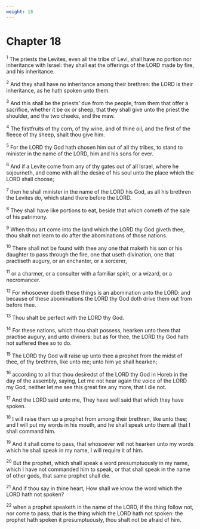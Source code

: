 ```yaml
---
weight: 18
---
```


# Chapter 18

<sup>1</sup> The priests the Levites, even all the tribe of Levi, shall have no portion nor inheritance with Israel: they shall eat the offerings of the LORD made by fire, and his inheritance. 

<sup>2</sup> And they shall have no inheritance among their brethren: the LORD is their inheritance, as he hath spoken unto them. 

<sup>3</sup> And this shall be the priests’ due from the people, from them that offer a sacrifice, whether it be ox or sheep, that they shall give unto the priest the shoulder, and the two cheeks, and the maw. 

<sup>4</sup> The firstfruits of thy corn, of thy wine, and of thine oil, and the first of the fleece of thy sheep, shalt thou give him. 

<sup>5</sup> For the LORD thy God hath chosen him out of all thy tribes, to stand to minister in the name of the LORD, him and his sons for ever. 

<sup>6</sup> And if a Levite come from any of thy gates out of all Israel, where he sojourneth, and come with all the desire of his soul unto the place which the LORD shall choose; 

<sup>7</sup> then he shall minister in the name of the LORD his God, as all his brethren the Levites do, which stand there before the LORD. 

<sup>8</sup> They shall have like portions to eat, beside that which cometh of the sale of his patrimony. 

<sup>9</sup> When thou art come into the land which the LORD thy God giveth thee, thou shalt not learn to do after the abominations of those nations. 

<sup>10</sup> There shall not be found with thee any one that maketh his son or his daughter to pass through the fire, one that useth divination, one that practiseth augury, or an enchanter, or a sorcerer, 

<sup>11</sup> or a charmer, or a consulter with a familiar spirit, or a wizard, or a necromancer. 

<sup>12</sup> For whosoever doeth these things is an abomination unto the LORD: and because of these abominations the LORD thy God doth drive them out from before thee. 

<sup>13</sup> Thou shalt be perfect with the LORD thy God. 

<sup>14</sup> For these nations, which thou shalt possess, hearken unto them that practise augury, and unto diviners: but as for thee, the LORD thy God hath not suffered thee so to do. 

<sup>15</sup> The LORD thy God will raise up unto thee a prophet from the midst of thee, of thy brethren, like unto me; unto him ye shall hearken; 

<sup>16</sup> according to all that thou desiredst of the LORD thy God in Horeb in the day of the assembly, saying, Let me not hear again the voice of the LORD my God, neither let me see this great fire any more, that I die not. 

<sup>17</sup> And the LORD said unto me, They have well said that which they have spoken. 

<sup>18</sup> I will raise them up a prophet from among their brethren, like unto thee; and I will put my words in his mouth, and he shall speak unto them all that I shall command him. 

<sup>19</sup> And it shall come to pass, that whosoever will not hearken unto my words which he shall speak in my name, I will require it of him. 

<sup>20</sup> But the prophet, which shall speak a word presumptuously in my name, which I have not commanded him to speak, or that shall speak in the name of other gods, that same prophet shall die. 

<sup>21</sup> And if thou say in thine heart, How shall we know the word which the LORD hath not spoken? 

<sup>22</sup> when a prophet speaketh in the name of the LORD, if the thing follow not, nor come to pass, that is the thing which the LORD hath not spoken: the prophet hath spoken it presumptuously, thou shalt not be afraid of him. 


